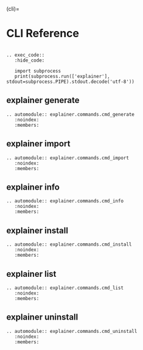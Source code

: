 (cli)=
# CLI Reference

```{eval-rst}

.. exec_code::
   :hide_code:

   import subprocess
   print(subprocess.run(['explainer'], stdout=subprocess.PIPE).stdout.decode('utf-8'))

```

## explainer generate

```{eval-rst}
.. automodule:: explainer.commands.cmd_generate
   :noindex:
   :members:

```

## explainer import

```{eval-rst}
.. automodule:: explainer.commands.cmd_import
   :noindex:
   :members:

```

## explainer info

```{eval-rst}
.. automodule:: explainer.commands.cmd_info
   :noindex:
   :members:

```

## explainer install

```{eval-rst}
.. automodule:: explainer.commands.cmd_install
   :noindex:
   :members:

```

## explainer list

```{eval-rst}
.. automodule:: explainer.commands.cmd_list
   :noindex:
   :members:

```

## explainer uninstall

```{eval-rst}
.. automodule:: explainer.commands.cmd_uninstall
   :noindex:
   :members:

```
